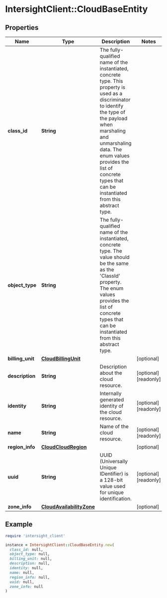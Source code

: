 # IntersightClient::CloudBaseEntity

## Properties

| Name | Type | Description | Notes |
| ---- | ---- | ----------- | ----- |
| **class_id** | **String** | The fully-qualified name of the instantiated, concrete type. This property is used as a discriminator to identify the type of the payload when marshaling and unmarshaling data. The enum values provides the list of concrete types that can be instantiated from this abstract type. |  |
| **object_type** | **String** | The fully-qualified name of the instantiated, concrete type. The value should be the same as the &#39;ClassId&#39; property. The enum values provides the list of concrete types that can be instantiated from this abstract type. |  |
| **billing_unit** | [**CloudBillingUnit**](CloudBillingUnit.md) |  | [optional] |
| **description** | **String** | Description about the cloud resource. | [optional][readonly] |
| **identity** | **String** | Internally generated identity of the cloud resource. | [optional][readonly] |
| **name** | **String** | Name of the cloud resource. | [optional][readonly] |
| **region_info** | [**CloudCloudRegion**](CloudCloudRegion.md) |  | [optional] |
| **uuid** | **String** | UUID (Universally Unique IDentifier) is a 128-bit value used for unique identification. | [optional][readonly] |
| **zone_info** | [**CloudAvailabilityZone**](CloudAvailabilityZone.md) |  | [optional] |

## Example

```ruby
require 'intersight_client'

instance = IntersightClient::CloudBaseEntity.new(
  class_id: null,
  object_type: null,
  billing_unit: null,
  description: null,
  identity: null,
  name: null,
  region_info: null,
  uuid: null,
  zone_info: null
)
```


